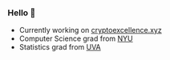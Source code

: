### Hello 👋

- Currently working on [cryptoexcellence.xyz](https://www.cryptoexcellence.xyz/)
- Computer Science grad from [NYU](https://www.nyu.edu/)
- Statistics grad from [UVA](https://www.virginia.edu/)

<!--
**zalkikar/zalkikar** is a ✨ _special_ ✨ repository because its `README.md` (this file) appears on your GitHub profile.

Here are some ideas to get you started:

- 🔭 I’m currently working on ...
- 🌱 I’m currently learning ...
- 👯 I’m looking to collaborate on ...
- 🤔 I’m looking for help with ...
- 💬 Ask me about ...
- 📫 How to reach me: ...
- 😄 Pronouns: ...
- ⚡ Fun fact: ...
-->
